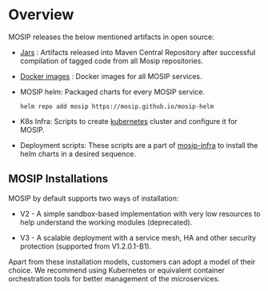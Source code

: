 # Overview

MOSIP releases the below mentioned artifacts in open source:

* [Jars](https://repo1.maven.org/maven2/io/mosip/) : Artifacts released into Maven Central Repository after successful compilation of tagged code from all Mosip repositories.

* [Docker images](https://hub.docker.com/search?q=mosipid) : Docker images for all MOSIP services.

* MOSIP helm: Packaged charts for every MOSIP service. 

    `helm repo add mosip https://mosip.github.io/mosip-helm`

* K8s Infra: Scripts to create [kubernetes](https://kubernetes.io/) cluster and configure it for MOSIP.

* Deployment scripts: These scripts are a part of [mosip-infra](https://github.com/mosip/mosip-infra) to install the helm charts in a desired sequence.

## MOSIP Installations

MOSIP by default supports two ways of installation:

* V2 - A simple sandbox-based implementation with very low resources to help understand the working modules (deprecated).

* V3  - A scalable deployment with a service mesh, HA and other security protection (supported from V1.2.0.1-B1).

Apart from these installation models, customers can adopt a model of their choice. We recommend using Kubernetes or equivalent container orchestration tools for better management of the microservices. 

